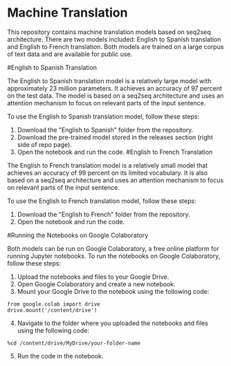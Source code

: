 # Machine Translation
This repository contains machine translation models based on seq2seq architecture. There are two models included: English to Spanish translation and English to French translation. Both models are trained on a large corpus of text data and are available for public use.

#English to Spanish Translation

The English to Spanish translation model is a relatively large model with approximately 23 million parameters. It achieves an accuracy of 97 percent on the test data. The model is based on a seq2seq architecture and uses an attention mechanism to focus on relevant parts of the input sentence.

To use the English to Spanish translation model, follow these steps:

1. Download the "English to Spanish" folder from the repository.
2. Download the pre-trained model stored in the releases section (right side of repo page).
3. Open the notebook and run the code.
#English to French Translation

The English to French translation model is a relatively small model that achieves an accuracy of 99 percent on its limited vocabulary. It is also based on a seq2seq architecture and uses an attention mechanism to focus on relevant parts of the input sentence.

To use the English to French translation model, follow these steps:

1. Download the "English to French" folder from the repository.
2. Open the notebook and run the code.

#Running the Notebooks on Google Colaboratory

Both models can be run on Google Colaboratory, a free online platform for running Jupyter notebooks. To run the notebooks on Google Colaboratory, follow these steps:

1. Upload the notebooks and files to your Google Drive.
2. Open Google Colaboratory and create a new notebook.
3. Mount your Google Drive to the notebook using the following code:
```
from google.colab import drive
drive.mount('/content/drive')
```
4. Navigate to the folder where you uploaded the notebooks and files using the following code:
```
%cd /content/drive/MyDrive/your-folder-name
```
5. Run the code in the notebook.
